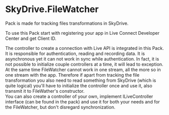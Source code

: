 SkyDrive.FileWatcher
====================
Pack is made for tracking files transformations in SkyDrive.

To use this Pack start with registering your app in Live Connect Developer Center and get Client ID.

The controller to create a connection with Live API is integrated in this Pack. It is responsible for authentication, reading and recording data. It is asynchronous yet it can not work in sync while authentication. In fact, it is not possible to initialize couple controllers at a time, it will lead to exception. At the same time FileWatcher cannot work in one stream, all the more so in one stream with the app. Therefore if apart from tracking the file transformation you also need to read something from SkyDrive (which is quite logical) you'll have to initialize the controller once and use it, also transmit it to FileWather's constructor.  
You can also create a controller of your own, implement ILiveController interface (can be found in the pack) and use it for both your needs and for the FileWatcher, but don't disregard synchronization.
